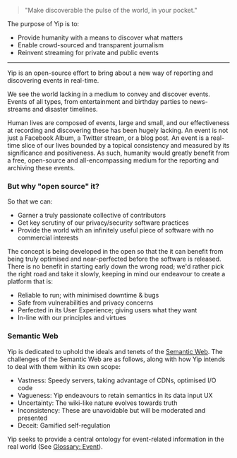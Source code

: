 > "Make discoverable the pulse of the world, in your pocket."

The purpose of Yip is to:

 * Provide humanity with a means to discover what matters
 * Enable crowd-sourced and transparent journalism
 * Reinvent streaming for private and public events

---

Yip is an open-source effort to bring about a new way of reporting and discovering events in real-time.

We see the world lacking in a medium to convey and discover events. Events of all types, from entertainment and birthday parties to news-streams and disaster timelines.

Human lives are composed of events, large and small, and our effectiveness at recording and discovering these has been hugely lacking. An event is not just a Facebook Album, a Twitter stream, or a blog post. An event is a real-time slice of our lives bounded by a topical consistency and measured by its significance and positiveness. As such, humanity would greatly benefit from a free, open-source and all-encompassing medium for the reporting and archiving these events.

### But why "open source" it?

So that we can:

 * Garner a truly passionate collective of contributors
 * Get key scrutiny of our privacy/security software practices
 * Provide the world with an infinitely useful piece of software with no commercial interests
 
The concept is being developed in the open so that the it can benefit from being truly optimised and near-perfected before the software is released. There is no benefit in starting early down the wrong road; we'd rather pick the right road and take it slowly, keeping in mind our endeavour to create a platform that is:

 * Reliable to run; with minimised downtime & bugs
 * Safe from vulnerabilities and privacy concerns
 * Perfected in its User Experience; giving users what they want
 * In-line with our principles and virtues

### Semantic Web

Yip is dedicated to uphold the ideals and tenets of the [Semantic Web](http://en.wikipedia.org/wiki/Semantic_Web). The challenges of the Semantic Web are as follows, along with how Yip intends to deal with them within its own scope:

 * Vastness: Speedy servers, taking advantage of CDNs, optimised I/O code
 * Vagueness: Yip endeavours to retain semantics in its data input UX
 * Uncertainty: The wiki-like nature evolves towards truth
 * Inconsistency: These are unavoidable but will be moderated and presented
 * Deceit: Gamified self-regulation

Yip seeks to provide a central ontology for event-related information in the real world (See [Glossary: Event](/Glossary/Event)).

